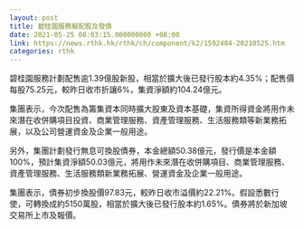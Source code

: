 ```yaml
---
layout: post
title: 碧桂園服務擬配股及發債
date: 2021-05-25 08:03:15.000000000 +08:00
link: https://news.rthk.hk/rthk/ch/component/k2/1592484-20210525.htm
categories: rthk
---
```


碧桂園服務計劃配售逾1.39億股新股，相當於擴大後已發行股本約4.35%；配售價每股75.25元，較昨日收市折讓6%，集資淨額約104.24億元。

集團表示，今次配售為籌集資本同時擴大股東及資本基礎，集資所得資金將用作未來潛在收併購項目投資、商業管理服務、資產管理服務、生活服務類等新業務拓展，以及公司營運資金及企業一般用途。

另外，集團計劃發行無息可換股債券，本金總額50.38億元，發行價是本金額100%，預計集資淨額50.03億元，將用作未來潛在收併購項目、商業管理服務、資產管理服務、生活服務類新業務拓展、營運資金及企業一般用途。

集團表示，債券初步換股價97.83元，較昨日收市溢價約22.21%。假設悉數行使，可轉換成約5150萬股，相當於擴大後已發行股本約1.65%。債券將於新加坡交易所上市及報價。
